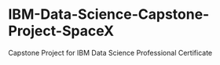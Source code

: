 # IBM-Data-Science-Capstone-Project-SpaceX
Capstone Project for IBM Data Science Professional Certificate
